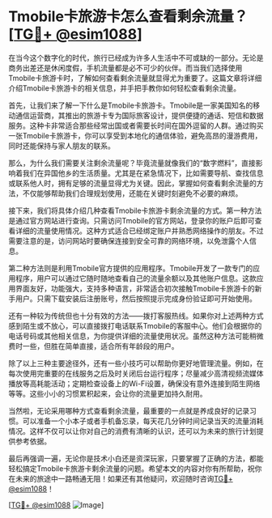 # Tmobile卡旅游卡怎么查看剩余流量？[[TG💪+ @esim1088](https://t.me/s/esim1088)]

在当今这个数字化的时代，旅行已经成为许多人生活中不可或缺的一部分。无论是商务出差还是休闲度假，手机流量都是必不可少的伙伴。而当我们选择使用Tmobile卡旅游卡时，了解如何查看剩余流量就显得尤为重要了。这篇文章将详细介绍Tmobile卡旅游卡的相关信息，并手把手教你如何轻松查看剩余流量。

首先，让我们来了解一下什么是Tmobile卡旅游卡。Tmobile是一家美国知名的移动通信运营商，其推出的旅游卡专为国际旅客设计，提供便捷的通话、短信和数据服务。这种卡非常适合那些经常出国或者需要长时间在国外逗留的人群。通过购买一张Tmobile卡旅游卡，你可以享受到本地化的通信体验，避免高昂的漫游费用，同时还能保持与家人朋友的联系。

那么，为什么我们需要关注剩余流量呢？毕竟流量就像我们的“数字燃料”，直接影响着我们在异国他乡的生活质量。尤其是在紧急情况下，比如需要导航、查找信息或联系他人时，拥有足够的流量显得尤为关键。因此，掌握如何查看剩余流量的方法，不仅能够帮助我们合理规划使用，还能在关键时刻避免不必要的麻烦。

接下来，我们将具体介绍几种查看Tmobile卡旅游卡剩余流量的方式。第一种方法是通过官方网站进行查询。只需访问Tmobile的官方网站，登录你的账户后即可查看详细的流量使用情况。这种方式适合已经绑定账户并熟悉网络操作的朋友。不过需要注意的是，访问网站时要确保连接到安全可靠的网络环境，以免泄露个人信息。

第二种方法则是利用Tmobile官方提供的应用程序。Tmobile开发了一款专门的应用程序，用户可以通过它随时随地查看自己的流量余额以及其他账户信息。这款应用界面友好，功能强大，支持多种语言，非常适合初次接触Tmobile卡旅游卡的新手用户。只需下载安装后注册账号，然后按照提示完成身份验证即可开始使用。

还有一种较为传统但也十分有效的方法——拨打客服热线。如果你对上述两种方式感到陌生或不放心，可以直接拨打电话联系Tmobile的客服中心。他们会根据你的电话号码或其他相关信息，为你提供详细的流量使用状况。虽然这种方法可能稍微费时一些，但胜在简单直接，适合所有年龄段的用户。

除了以上三种主要途径外，还有一些小技巧可以帮助你更好地管理流量。例如，在每次使用完重要的在线服务之后及时关闭后台运行程序；尽量减少高清视频流媒体播放等高耗能活动；定期检查设备上的Wi-Fi设置，确保没有意外连接到陌生网络等等。这些小小的习惯累积起来，会让你的流量更加持久耐用。

当然啦，无论采用哪种方式查看剩余流量，最重要的一点就是养成良好的记录习惯。可以准备一个小本子或者手机备忘录，每天花几分钟时间记录当天的流量消耗情况。这样不仅可以让你对自己的消费有清晰的认识，还可以为未来的旅行计划提供参考依据。

最后再强调一遍，无论你是技术小白还是资深玩家，只要掌握了正确的方法，都能轻松搞定Tmobile卡旅游卡剩余流量的问题。希望本文的内容对你有所帮助，祝你在未来的旅途中一路畅通无阻！如果还有其他疑问，欢迎随时咨询[TG💪+ @esim1088](https://t.me/s/esim1088)！

[[TG💪+ @esim1088](https://t.me/s/esim1088) ![Image](https://i.postimg.cc/4NQfJmqS/Snipaste-2025-05-13-00-14-12.png)]